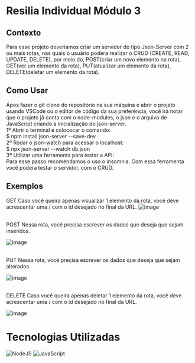# Resilia Individual Módulo 3

## Contexto
Para esse projeto deveriamos criar um servidor do tipo Json-Server com 2 ou mais rotas, nas quais o usuário podera realizar o CRUD (CREATE, READ, UPDATE, DELETE), por meio do, POST(criar um novo elemento na rota), GET(ver um elemento da rota), PUT(atualizar um elemento da rota), DELETE(deletar um elemento da rota).


## Como Usar
Ápos fazer o git clone do repositório na sua máquina e abrir o projeto usando VSCode ou o editor de código da sua preferência, você irá notar que o projeto já conta com o node-modules, o json e o arquivo de JavaScript criando a inicialização do json-server.
<br>
1º Abrir o terminal e colococar o comando:
<br>
$ npm install json-server --save-dev
<br>2º Rodar o json-watch para acessar o localhost:
<br>
$ npx json-server --watch db.json
<br>3º Utilizar uma ferramenta para testar a API:
<br>
Para esse passo recomendamos o uso o insomnia. Com essa ferramenta você podera testar o servidor, com o CRUD.

## Exemplos

GET
Caso você queira apenas visualizar 1 elemento da rota, você deve acrescentar uma / com o id desejado no final da URL.
![image](https://user-images.githubusercontent.com/118377204/218102849-91507c85-8ed6-4b0c-a15d-5194508bef28.png)

<br>
POST
Nessa rota, você precisa escrever os dados que deseja que sejam inseridos.

![image](https://user-images.githubusercontent.com/118377204/218103344-0a276613-716d-4143-b36b-bd30177aeca2.png)

<br>
PUT
Nessa rota, você precisa escrever os dados que deseja que sejam alterados.

![image](https://user-images.githubusercontent.com/118377204/218103798-ad3943c4-e5f5-404a-b1d7-ce5db41cd15a.png)

<br>
DELETE
Caso você queira apenas deletar 1 elemento da rota, você deve acrescentar uma / com o id desejado no final da URL.

![image](https://user-images.githubusercontent.com/118377204/218104402-dc45c5db-fac7-420a-addd-6e9235d2ab78.png)

# Tecnologias Utilizadas

 ![NodeJS](https://img.shields.io/badge/node.js-6DA55F?style=for-the-badge&logo=node.js&logoColor=white)
 ![JavaScript](https://img.shields.io/badge/javascript-%23323330.svg?style=for-the-badge&logo=javascript&logoColor=%23F7DF1E)





